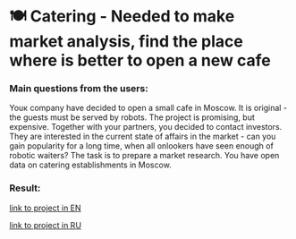 # 🍽️ Catering - Needed to make market analysis, find the place where is better to open a new cafe

### Main questions from the users:

Youк company have decided to open a small cafe in Moscow. It is original - the guests must be served by robots. The project is promising, but expensive. Together with your partners, you decided to contact investors. They are interested in the current state of affairs in the market - can you gain popularity for a long time, when all onlookers have seen enough of robotic waiters? The task is to prepare a market research. You have open data on catering establishments in Moscow.

### Result:

[link to project in EN](https://nbviewer.jupyter.org/github/MakarovMcom/Yandex.Practicum/blob/main/8.%20Catering%20establishments%20project/Catering_establishments_project_EN.ipynb)

[link to project in RU](https://nbviewer.jupyter.org/github/MakarovMcom/Yandex.Practicum/blob/main/8.%20Catering%20establishments%20project/Catering_establishments_project_RU.ipynb)
